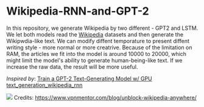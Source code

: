 # Wikipedia-RNN-and-GPT-2

In this repository, we generate Wikipedia by two different - GPT2 and LSTM. We let both models read the [Wikipedia](https://www.tensorflow.org/datasets/catalog/wikipedia) datasets and then generate the Wikipwdia-like text. We can modify diffent temporature to present diffent writing style - more normal or more creatrive. Because of the limitation on RAM, the articles we fit into the model is around 10000 to 20000, which might limit the model's ability to generate human-being-like text. If we increase the raw data, the result will be more useful.

_Inspired by_: [Train a GPT-2 Text-Generating Model w/ GPU](https://colab.research.google.com/drive/1VLG8e7YSEwypxU-noRNhsv5dW4NfTGce) 
[text_generation_wikipedia_rnn](https://colab.research.google.com/github/trekhleb/machine-learning-experiments/blob/master/experiments/text_generation_wikipedia_rnn/text_generation_wikipedia_rnn.ipynb)

![](https://img.etimg.com/thumb/msid-72022974,width-643,imgsize-176644,resizemode-4/wikipedia-has-been-accused-of-not-doing-enough-to-curb-misinformation-but-things-are-about-to-change-.jpg)
Credits: https://www.vpnmentor.com/blog/unblock-wikipedia-anywhere/
